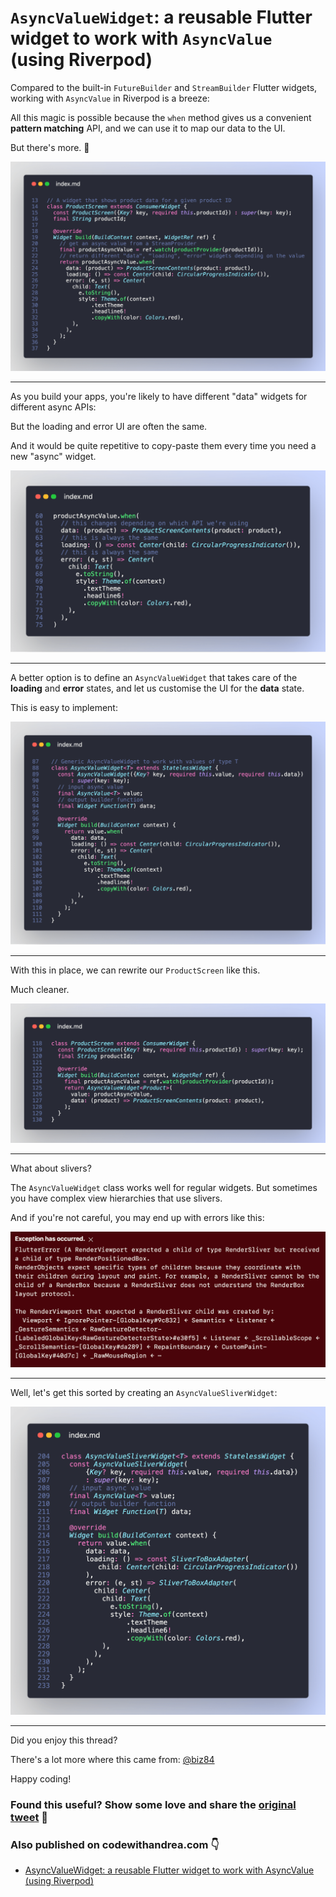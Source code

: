 # `AsyncValueWidget`: a reusable Flutter widget to work with `AsyncValue` (using Riverpod)

Compared to the built-in `FutureBuilder` and `StreamBuilder` Flutter widgets, working with `AsyncValue` in Riverpod is a breeze:

All this magic is possible because the `when` method gives us a convenient **pattern matching** API, and we can use it to map our data to the UI. 

But there's more. 🧵

![](016_product_screen.png)

---

As you build your apps, you're likely to have different "data" widgets for different async APIs:

But the loading and error UI are often the same.

And it would be quite repetitive to copy-paste them every time you need a new "async" widget.

![](016_loading_error_same.png)

---

A better option is to define an `AsyncValueWidget` that takes care of the **loading** and **error** states, and let us customise the UI for the **data** state.

This is easy to implement:

![](016_async_value_widget.png)

---

With this in place, we can rewrite our `ProductScreen` like this.

Much cleaner.

![](016_ProductScreen_async.png)

---

What about slivers? 

The `AsyncValueWidget` class works well for regular widgets. But sometimes you have complex view hierarchies that use slivers.

And if you're not careful, you may end up with errors like this:

![](016_sliver_errors.png)

---

Well, let's get this sorted by creating an `AsyncValueSliverWidget`:

![](016_async_value_sliver_widget.png)

---

Did you enjoy this thread?

There's a lot more where this came from: [@biz84](https://twitter.com/biz84)

Happy coding!

### Found this useful? Show some love and share the [original tweet](https://twitter.com/biz84/status/1447949847361998849) 🙏

### Also published on codewithandrea.com 👇

- [AsyncValueWidget: a reusable Flutter widget to work with AsyncValue (using Riverpod)](https://codewithandrea.com/articles/async-value-widget-riverpod/)

